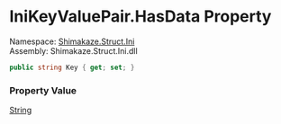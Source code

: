# IniKeyValuePair.HasData Property
Namespace: [Shimakaze.Struct.Ini](Shimakaze.Struct.Ini/Shimakaze.Struct.Ini.md)  
Assembly: Shimakaze.Struct.Ini.dll  

```csharp
public string Key { get; set; }
```

### Property Value
[String](//docs.microsoft.com/zh-cn/dotnet/api/system.string)
